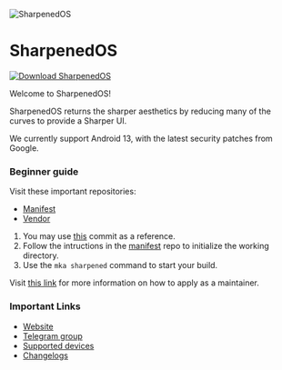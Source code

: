 ![SharpenedOS](https://raw.githubusercontent.com/SharpenedOS/.github/main/sharpened-banner.png)

SharpenedOS
===========

[![Download SharpenedOS](https://img.shields.io/sourceforge/dt/sharpenedos.svg)](https://sourceforge.net/projects/sharpenedos/files/)

Welcome to SharpenedOS!

SharpenedOS returns the sharper aesthetics by reducing many of the curves to provide a Sharper UI.

We currently support Android 13, with the latest security patches from Google.

### Beginner guide

Visit these important repositories:

- [Manifest](https://github.com/SharpenedOS/manifest)
- [Vendor](https://github.com/SharpenedOS/vendor_evolution)

1. You may use [this](https://github.com/SharpenedOS/device_xiaomi_perseus/) commit as a reference.
2. Follow the intructions in the [manifest](https://github.com/SharpenedOS/manifest) repo to initialize the working directory.
3. Use the ```mka sharpened``` command to start your build.

Visit [this link](https://sharpenedos.uk/apply-for-maintainership) for more information on how to apply as a maintainer.

### Important Links

- [Website](https://sharpenedos.uk)
- [Telegram group](https://t.me/SharpenedOS)
- [Supported devices](https://github.com/SharpenedOS/official_devices/tree/master/builds)
- [Changelogs](https://github.com/SharpenedOS/official_devices/tree/master/changelogs)